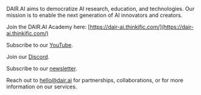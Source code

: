 DAIR.AI aims to democratize AI research, education, and technologies. Our mission is to enable the next generation of AI innovators and creators.

Join the DAIR.AI Academy here: [https://dair-ai.thinkific.com/](https://dair-ai.thinkific.com/)

Subscribe to our [YouTube](https://www.youtube.com/channel/UCyna_OxOWL7IEuOwb7WhmxQ).

Join our [Discord](https://discord.gg/SKgkVT8BGJ).

Subscribe to our [newsletter](https://nlpnews.substack.com/).

Reach out to hello@dair.ai for partnerships, collaborations, or for more information on our services. 
